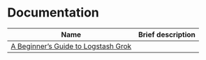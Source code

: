 # Documentation

| Name               | Brief description                            | 
|---------------------|----------------------------------------|
|[A Beginner’s Guide to Logstash Grok](https://logz.io/blog/logstash-grok/)||
